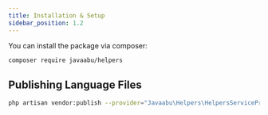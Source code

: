 ```yaml
---
title: Installation & Setup
sidebar_position: 1.2
---
```


You can install the package via composer:

```bash
composer require javaabu/helpers
```

## Publishing Language Files

```bash
php artisan vendor:publish --provider="Javaabu\Helpers\HelpersServiceProvider" --tag="helpers-translation-overrides"
```
